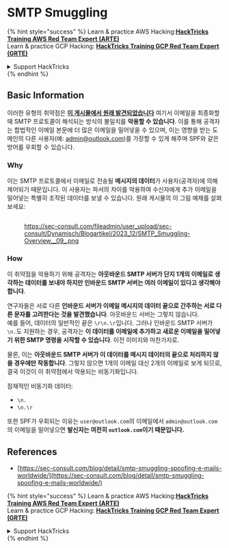 # SMTP Smuggling

{% hint style="success" %}
Learn & practice AWS Hacking:<img src="../../.gitbook/assets/arte.png" alt="" data-size="line">[**HackTricks Training AWS Red Team Expert (ARTE)**](https://training.hacktricks.xyz/courses/arte)<img src="../../.gitbook/assets/arte.png" alt="" data-size="line">\
Learn & practice GCP Hacking: <img src="../../.gitbook/assets/grte.png" alt="" data-size="line">[**HackTricks Training GCP Red Team Expert (GRTE)**<img src="../../.gitbook/assets/grte.png" alt="" data-size="line">](https://training.hacktricks.xyz/courses/grte)

<details>

<summary>Support HackTricks</summary>

* Check the [**subscription plans**](https://github.com/sponsors/carlospolop)!
* **Join the** 💬 [**Discord group**](https://discord.gg/hRep4RUj7f) or the [**telegram group**](https://t.me/peass) or **follow** us on **Twitter** 🐦 [**@hacktricks\_live**](https://twitter.com/hacktricks\_live)**.**
* **Share hacking tricks by submitting PRs to the** [**HackTricks**](https://github.com/carlospolop/hacktricks) and [**HackTricks Cloud**](https://github.com/carlospolop/hacktricks-cloud) github repos.

</details>
{% endhint %}

## Basic Information

이러한 유형의 취약점은 [**이 게시물에서 원래 발견되었습니다**](https://sec-consult.com/blog/detail/smtp-smuggling-spoofing-e-mails-worldwide/) 여기서 이메일을 최종화할 때 SMTP 프로토콜이 해석되는 방식의 불일치를 **악용할 수 있습니다**. 이를 통해 공격자는 합법적인 이메일 본문에 더 많은 이메일을 밀어넣을 수 있으며, 이는 영향을 받는 도메인의 다른 사용자(예: admin@outlook.com)를 가장할 수 있게 해주며 SPF와 같은 방어를 우회할 수 있습니다.

### Why

이는 SMTP 프로토콜에서 이메일로 전송될 **메시지의 데이터**가 사용자(공격자)에 의해 제어되기 때문입니다. 이 사용자는 파서의 차이를 악용하여 수신자에게 추가 이메일을 밀어넣는 특별히 조작된 데이터를 보낼 수 있습니다. 원래 게시물의 이 그림 예제를 살펴보세요:

<figure><img src="../../.gitbook/assets/image (8) (1) (1) (1) (1).png" alt=""><figcaption><p><a href="https://sec-consult.com/fileadmin/user_upload/sec-consult/Dynamisch/Blogartikel/2023_12/SMTP_Smuggling-Overview__09_.png">https://sec-consult.com/fileadmin/user_upload/sec-consult/Dynamisch/Blogartikel/2023_12/SMTP_Smuggling-Overview__09_.png</a></p></figcaption></figure>

### How

이 취약점을 악용하기 위해 공격자는 **아웃바운드 SMTP 서버가 단지 1개의 이메일로 생각하는 데이터를 보내야 하지만 인바운드 SMTP 서버는 여러 이메일이 있다고 생각해야 합니다**.

연구자들은 서로 다른 **인바운드 서버가 이메일 메시지의 데이터 끝으로 간주하는 서로 다른 문자를 고려한다는 것을 발견했습니다**. 아웃바운드 서버는 그렇지 않습니다.\
예를 들어, 데이터의 일반적인 끝은 `\r\n.\r`입니다. 그러나 인바운드 SMTP 서버가 `\n.`도 지원하는 경우, 공격자는 **이 데이터를 이메일에 추가하고 새로운 이메일을 밀어넣기 위한 SMTP 명령을 시작할 수 있습니다**. 이전 이미지와 마찬가지로.

물론, 이는 **아웃바운드 SMTP 서버가 이 데이터를 메시지 데이터의 끝으로 처리하지 않을 경우에만 작동합니다**. 그렇지 않으면 1개의 이메일 대신 2개의 이메일로 보게 되므로, 결국 이것이 이 취약점에서 악용되는 비동기화입니다.

잠재적인 비동기화 데이터:

* `\n.`
* `\n.\r`

또한 SPF가 우회되는 이유는 `user@outlook.com`의 이메일에서 `admin@outlook.com`의 이메일을 밀어넣으면 **발신자는 여전히 `outlook.com`이기 때문입니다.**

## **References**

* [https://sec-consult.com/blog/detail/smtp-smuggling-spoofing-e-mails-worldwide/](https://sec-consult.com/blog/detail/smtp-smuggling-spoofing-e-mails-worldwide/)

{% hint style="success" %}
Learn & practice AWS Hacking:<img src="../../.gitbook/assets/arte.png" alt="" data-size="line">[**HackTricks Training AWS Red Team Expert (ARTE)**](https://training.hacktricks.xyz/courses/arte)<img src="../../.gitbook/assets/arte.png" alt="" data-size="line">\
Learn & practice GCP Hacking: <img src="../../.gitbook/assets/grte.png" alt="" data-size="line">[**HackTricks Training GCP Red Team Expert (GRTE)**<img src="../../.gitbook/assets/grte.png" alt="" data-size="line">](https://training.hacktricks.xyz/courses/grte)

<details>

<summary>Support HackTricks</summary>

* Check the [**subscription plans**](https://github.com/sponsors/carlospolop)!
* **Join the** 💬 [**Discord group**](https://discord.gg/hRep4RUj7f) or the [**telegram group**](https://t.me/peass) or **follow** us on **Twitter** 🐦 [**@hacktricks\_live**](https://twitter.com/hacktricks\_live)**.**
* **Share hacking tricks by submitting PRs to the** [**HackTricks**](https://github.com/carlospolop/hacktricks) and [**HackTricks Cloud**](https://github.com/carlospolop/hacktricks-cloud) github repos.

</details>
{% endhint %}
